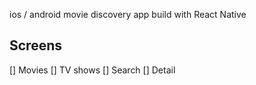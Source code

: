 ios / android movie discovery app build with React Native

## Screens

[] Movies
[] TV shows
[] Search
[] Detail
